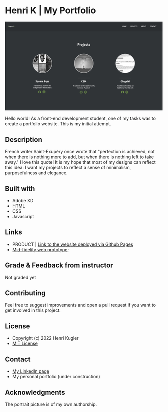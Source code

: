 # Henri K | My Portfolio

![image](/screenshot.png)

Hello world! As a front-end development student, one of my tasks was to create a portfolio website. This is my initial attempt.

## Description

French writer Saint-Exupéry once wrote that "perfection is achieved, not when there is nothing more to add, but when there is nothing left to take away." I love this quote! It is my hope that most of my designs can reflect this idea: I want my projects to reflect a sense of minimalism, purposefulness and elegance.

## Built with

- Adobe XD
- HTML
- CSS
- Javascript

## Links

- PRODUCT | [Link to the website deployed via Github Pages](https://cranky-wing-1d6bb5.netlify.app/index.html)
- [Mid-fidelity web prototype](https://xd.adobe.com/view/e2d92b52-cc56-495b-8761-4ab5536dd9e6-b78a/);

## Grade & Feedback from instructor

Not graded yet

## Contributing

Feel free to suggest improvements and open a pull request if you want to get involved in this project.

## License

- Copyright (c) 2022 Henri Kugler
- [MIT License](/LICENSE)

## Contact

- [My LinkedIn page](https://www.linkedin.com/in/henri-kugler-78218422b/)
- My personal portfolio (under construction)

## Acknowledgments

The portrait picture is of my own authorship.
